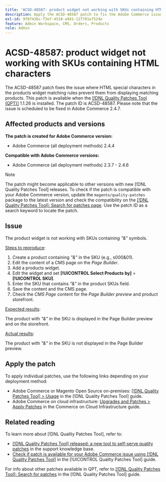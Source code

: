 ```yaml
---
title: 'ACSD-48587: product widget not working with SKUs containing HTML characters'
description: Apply the ACSD-48587 patch to fix the Adobe Commerce issue where HTML special characters in the products widget matching rules prevent them from displaying matching products.
exl-id: 9f8f436c-f3ef-4510-a941-12f701e7524e
feature: Admin Workspace, CMS, Orders, Products
role: Admin
---
```

# ACSD-48587: product widget not working with SKUs containing HTML characters

The ACSD-48587 patch fixes the issue where HTML special characters in the products widget matching rules prevent them from displaying matching products. This patch is available when the [[!DNL Quality Patches Tool (QPT)]](https://experienceleague.adobe.com/en/docs/commerce-knowledge-base/kb/announcements/commerce-announcements/magento-quality-patches-released-new-tool-to-self-serve-quality-patches) 1.1.26 is installed. The patch ID is ACSD-48587. Please note that the issue is scheduled to be fixed in Adobe Commerce 2.4.7.

## Affected products and versions

**The patch is created for Adobe Commerce version:**

* Adobe Commerce (all deployment methods) 2.4.4

**Compatible with Adobe Commerce versions:**

* Adobe Commerce (all deployment methods) 2.3.7 - 2.4.6

>[!NOTE]
>
>The patch might become applicable to other versions with new [!DNL Quality Patches Tool] releases. To check if the patch is compatible with your Adobe Commerce version, update the `magento/quality-patches` package to the latest version and check the compatibility on the [[!DNL Quality Patches Tool]: Search for patches page](https://experienceleague.adobe.com/tools/commerce-quality-patches/index.html). Use the patch ID as a search keyword to locate the patch.

## Issue

The product widget is not working with SKUs containing *"&"* symbols.

<u>Steps to reproduce</u>:

1. Create a product containing *"&"* in the SKU (e.g., s000&01).
1. Edit the content of a CMS page on the *Page Builder*.
1. Add a products widget.
1. Edit the widget and set **[!UICONTROL Select Products by]** = **[!UICONTROL SKU]**.
1. Enter the SKU that contains *"&"* in the product SKUs field.
1. Save the content and the CMS page.
1. Check the *CMS Page* content for the *Page Builder preview* and product storefront.

<u>Expected results</u>:

The product with *"&"* in the SKU is displayed in the Page Builder preview and on the storefront.

<u>Actual results</u>:

The product with *"&"* in the SKU is not displayed in the Page Builder preview.

## Apply the patch

To apply individual patches, use the following links depending on your deployment method:

* Adobe Commerce or Magento Open Source on-premises: [[!DNL Quality Patches Tool] > Usage](https://experienceleague.adobe.com/docs/commerce-operations/tools/quality-patches-tool/usage.html) in the [!DNL Quality Patches Tool] guide.
* Adobe Commerce on cloud infrastructure: [Upgrades and Patches > Apply Patches](https://experienceleague.adobe.com/docs/commerce-cloud-service/user-guide/develop/upgrade/apply-patches.html) in the Commerce on Cloud Infrastructure guide.

## Related reading

To learn more about [!DNL Quality Patches Tool], refer to:

* [[!DNL Quality Patches Tool] released: a new tool to self-serve quality patches](https://experienceleague.adobe.com/en/docs/commerce-knowledge-base/kb/announcements/commerce-announcements/magento-quality-patches-released-new-tool-to-self-serve-quality-patches) in the support knowledge base.
* [Check if patch is available for your Adobe Commerce issue using [!DNL Quality Patches Tool]](/help/tools/quality-patches-tool/patches-available-in-qpt/check-patch-for-magento-issue-with-magento-quality-patches.md) in the [!UICONTROL Quality Patches Tool] guide.


For info about other patches available in QPT, refer to [[!DNL Quality Patches Tool]: Search for patches](https://experienceleague.adobe.com/tools/commerce-quality-patches/index.html) in the [!DNL Quality Patches Tool] guide.
